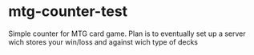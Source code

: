 # mtg-counter-test
Simple counter for MTG card game. Plan is to eventually set up a server wich stores your win/loss and against wich type of decks
